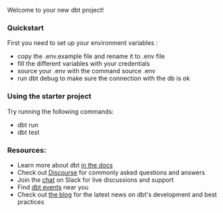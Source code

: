 Welcome to your new dbt project!
### Quickstart
First you need to set up your environment variables : 
- copy the .env.example file and rename it to .env file
- fill the different variables with your credentials
- source your .env with the command source .env
- run dbt debug to make sure the connection with the db is ok
### Using the starter project

Try running the following commands:
- dbt run
- dbt test


### Resources:
- Learn more about dbt [in the docs](https://docs.getdbt.com/docs/introduction)
- Check out [Discourse](https://discourse.getdbt.com/) for commonly asked questions and answers
- Join the [chat](https://community.getdbt.com/) on Slack for live discussions and support
- Find [dbt events](https://events.getdbt.com) near you
- Check out [the blog](https://blog.getdbt.com/) for the latest news on dbt's development and best practices
